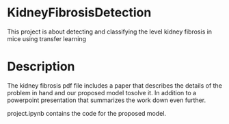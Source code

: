 # KidneyFibrosisDetection
This project is about detecting and classifying the level kidney fibrosis in mice using transfer learning

# Description

The kidney fibrosis pdf file includes a paper that describes the details of the problem in hand and our proposed model tosolve it.
In addition to a powerpoint presentation that summarizes the work down even further.

project.ipynb contains the code for the proposed model.
